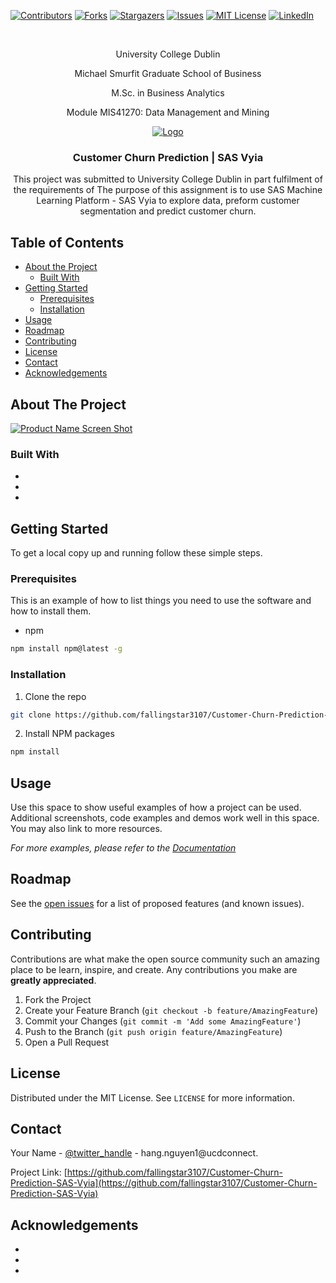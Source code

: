 [![Contributors][contributors-shield]][contributors-url]
[![Forks][forks-shield]][forks-url]
[![Stargazers][stars-shield]][stars-url]
[![Issues][issues-shield]][issues-url]
[![MIT License][license-shield]][license-url]
[![LinkedIn][linkedin-shield]][linkedin-url]



<!-- PROJECT LOGO -->
<br />
<p align="center">
  University College Dublin
  <p align="center">
  Michael Smurfit Graduate School of Business
<p align="center">
  M.Sc. in Business Analytics
<p align="center">
  Module MIS41270: Data Management and Mining
<p align="center">
  <a href="https://github.com/fallingstar3107/Customer-Churn-Prediction-SAS-Vyia">
    <img src="https://upload.wikimedia.org/wikipedia/en/thumb/5/57/Universitycollegedublinlogo.png/138px-Universitycollegedublinlogo.png" alt="Logo" >
  </a>

  <h3 align="center">Customer Churn Prediction | SAS Vyia </h3>

  <p align="center">
    This project was submitted to University College Dublin in part fulfilment of the requirements of 
  The purpose of this assignment is to use SAS Machine Learning Platform - SAS Vyia to explore data, preform customer segmentation and predict customer churn.

    
  </p>
</p>



<!-- TABLE OF CONTENTS -->
## Table of Contents

* [About the Project](#about-the-project)
  * [Built With](#built-with)
* [Getting Started](#getting-started)
  * [Prerequisites](#prerequisites)
  * [Installation](#installation)
* [Usage](#usage)
* [Roadmap](#roadmap)
* [Contributing](#contributing)
* [License](#license)
* [Contact](#contact)
* [Acknowledgements](#acknowledgements)



<!-- ABOUT THE PROJECT -->
## About The Project

[![Product Name Screen Shot][product-screenshot]](https://example.com)


### Built With

* []()
* []()
* []()



<!-- GETTING STARTED -->
## Getting Started

To get a local copy up and running follow these simple steps.

### Prerequisites

This is an example of how to list things you need to use the software and how to install them.
* npm
```sh
npm install npm@latest -g
```

### Installation

1. Clone the repo
```sh
git clone https://github.com/fallingstar3107/Customer-Churn-Prediction-SAS-Vyia.git
```
2. Install NPM packages
```sh
npm install
```



<!-- USAGE EXAMPLES -->
## Usage

Use this space to show useful examples of how a project can be used. Additional screenshots, code examples and demos work well in this space. You may also link to more resources.

_For more examples, please refer to the [Documentation](https://example.com)_



<!-- ROADMAP -->
## Roadmap

See the [open issues](https://github.com/fallingstar3107/Customer-Churn-Prediction-SAS-Vyia/issues) for a list of proposed features (and known issues).



<!-- CONTRIBUTING -->
## Contributing

Contributions are what make the open source community such an amazing place to be learn, inspire, and create. Any contributions you make are **greatly appreciated**.

1. Fork the Project
2. Create your Feature Branch (`git checkout -b feature/AmazingFeature`)
3. Commit your Changes (`git commit -m 'Add some AmazingFeature'`)
4. Push to the Branch (`git push origin feature/AmazingFeature`)
5. Open a Pull Request



<!-- LICENSE -->
## License

Distributed under the MIT License. See `LICENSE` for more information.



<!-- CONTACT -->
## Contact

Your Name - [@twitter_handle](https://twitter.com/twitter_handle) - hang.nguyen1@ucdconnect.

Project Link: [https://github.com/fallingstar3107/Customer-Churn-Prediction-SAS-Vyia](https://github.com/fallingstar3107/Customer-Churn-Prediction-SAS-Vyia)



<!-- ACKNOWLEDGEMENTS -->
## Acknowledgements

* []()
* []()
* []()





<!-- MARKDOWN LINKS & IMAGES -->
<!-- https://www.markdownguide.org/basic-syntax/#reference-style-links -->
[contributors-shield]: https://img.shields.io/github/contributors/fallingstar3107/Customer-Churn-Prediction-SAS-Vyia.svg?style=flat-square
[contributors-url]: https://github.com/fallingstar3107/Customer-Churn-Prediction-SAS-Vyia/graphs/contributors
[forks-shield]: https://img.shields.io/github/forks/fallingstar3107/Customer-Churn-Prediction-SAS-Vyia.svg?style=flat-square
[forks-url]: https://github.com/fallingstar3107/Customer-Churn-Prediction-SAS-Vyia/network/members
[stars-shield]: https://img.shields.io/github/stars/fallingstar3107/Customer-Churn-Prediction-SAS-Vyia.svg?style=flat-square
[stars-url]: https://github.com/fallingstar3107/Customer-Churn-Prediction-SAS-Vyia/stargazers
[issues-shield]: https://img.shields.io/github/issues/fallingstar3107/Customer-Churn-Prediction-SAS-Vyia.svg?style=flat-square
[issues-url]: https://github.com/fallingstar3107/Customer-Churn-Prediction-SAS-Vyia/issues
[license-shield]: https://img.shields.io/github/license/fallingstar3107/Customer-Churn-Prediction-SAS-Vyia.svg?style=flat-square
[license-url]: https://github.com/fallingstar3107/Customer-Churn-Prediction-SAS-Vyia/blob/master/LICENSE.txt
[linkedin-shield]: https://img.shields.io/badge/-LinkedIn-black.svg?style=flat-square&logo=linkedin&colorB=555
[linkedin-url]: https://www.linkedin.com/in/hang-nguyen-analytics/
[product-screenshot]: images/screenshot.png
